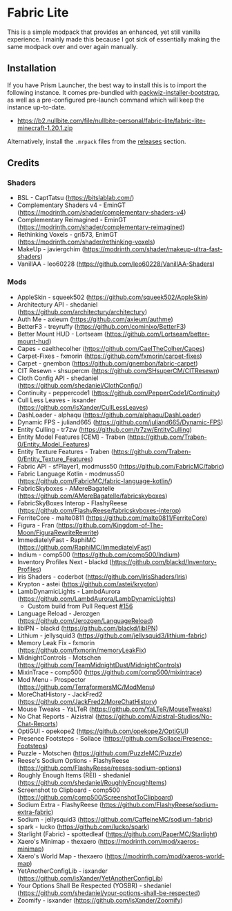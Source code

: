 # Fabric Lite
This is a simple modpack that provides an enhanced, yet still vanilla
experience. I mainly made this because I got sick of essentially making the
same modpack over and over again manually.

## Installation
If you have Prism Launcher, the best way to install this is to import the
following instance. It comes pre-bundled with
[packwiz-installer-bootstrap](https://github.com/packwiz/packwiz-installer-bootstrap),
as well as a pre-configured pre-launch command which will keep the instance
up-to-date.
- https://b2.nullbite.com/file/nullbite-personal/fabric-lite/fabric-lite-minecraft-1.20.1.zip

Alternatively, install the `.mrpack` files from the [releases](https://gitea.protogen.io/nullbite/fabric-lite/releases) section.

## Credits
### Shaders
- BSL - CaptTatsu (https://bitslablab.com/)
- Complementary Shaders v4 - EminGT (https://modrinth.com/shader/complementary-shaders-v4)
- Complementary Reimagined - EminGT (https://modrinth.com/shader/complementary-reimagined)
- Rethinking Voxels - gri573, EnimGT (https://modrinth.com/shader/rethinking-voxels)
- MakeUp - javiergchim (https://modrinth.com/shader/makeup-ultra-fast-shaders)
- VanillAA - leo60228 (https://github.com/leo60228/VanillAA-Shaders)

### Mods
- AppleSkin - squeek502 (https://github.com/squeek502/AppleSkin)
- Architectury API - shedaniel (https://github.com/architectury/architectury)
- Auth Me - axieum (https://github.com/axieum/authme)
- BetterF3 - treyruffy (https://github.com/cominixo/BetterF3)
- Better Mount HUD - Lortseam (https://github.com/Lortseam/better-mount-hud)
- Capes - caelthecolher (https://github.com/CaelTheColher/Capes)
- Carpet-Fixes - fxmorin (https://github.com/fxmorin/carpet-fixes)
- Carpet - gnembon (https://github.com/gnembon/fabric-carpet)
- CIT Resewn - shsupercm (https://github.com/SHsuperCM/CITResewn)
- Cloth Config API - shedaniel (https://github.com/shedaniel/ClothConfig/)
- Continuity - peppercode1 (https://github.com/PepperCode1/Continuity)
- Cull Less Leaves - isxander (https://github.com/isXander/CullLessLeaves)
- DashLoader - alphaqu (https://github.com/alphaqu/DashLoader)
- Dynamic FPS - juliand665 (https://github.com/juliand665/Dynamic-FPS)
- Entity Culling - tr7zw (https://github.com/tr7zw/EntityCulling)
- Entity Model Features [CEM] - Traben (https://github.com/Traben-0/Entity_Model_Features)
- Entity Texture Features - Traben (https://github.com/Traben-0/Entity_Texture_Features)
- Fabric API - sfPlayer1, modmuss50 (https://github.com/FabricMC/fabric)
- Fabric Language Kotlin - modmuss50 (https://github.com/FabricMC/fabric-language-kotlin/)
- FabricSkyboxes - AMereBagatelle (https://github.com/AMereBagatelle/fabricskyboxes)
- FabricSkyBoxes Interop - FlashyReese (https://github.com/FlashyReese/fabricskyboxes-interop)
- FerriteCore - malte0811 (https://github.com/malte0811/FerriteCore)
- Figura - Fran (https://github.com/Kingdom-of-The-Moon/FiguraRewriteRewrite)
- ImmediatelyFast - RaphiMC (https://github.com/RaphiMC/ImmediatelyFast)
- Indium - comp500 (https://github.com/comp500/Indium)
- Inventory Profiles Next - blackd (https://github.com/blackd/Inventory-Profiles)
- Iris Shaders - coderbot (https://github.com/IrisShaders/Iris)
- Krypton - astei (https://github.com/astei/krypton)
- LambDynamicLights - LambdAurora (https://github.com/LambdAurora/LambDynamicLights)
	- Custom build from Pull Request [#156](https://github.com/LambdAurora/LambDynamicLights/pull/156)
- Language Reload - Jerozgen (https://github.com/Jerozgen/LanguageReload)
- libIPN - blackd (https://github.com/blackd/libIPN)
- Lithium - jellysquid3 (https://github.com/jellysquid3/lithium-fabric)
- Memory Leak Fix - fxmorin (https://github.com/fxmorin/memoryLeakFix)
- MidnightControls - Motschen (https://github.com/TeamMidnightDust/MidnightControls)
- MixinTrace - comp500 (https://github.com/comp500/mixintrace)
- Mod Menu - Prospector (https://github.com/TerraformersMC/ModMenu)
- MoreChatHistory - JackFred2 (https://github.com/JackFred2/MoreChatHistory)
- Mouse Tweaks - YaLTeR (https://github.com/YaLTeR/MouseTweaks)
- No Chat Reports - Aizistral (https://github.com/Aizistral-Studios/No-Chat-Reports)
- OptiGUI - opekope2 (https://github.com/opekope2/OptiGUI)
- Presence Footsteps - Sollace (https://github.com/Sollace/Presence-Footsteps)
- Puzzle - Motschen (https://github.com/PuzzleMC/Puzzle)
- Reese's Sodium Options - FlashyReese (https://github.com/FlashyReese/reeses-sodium-options)
- Roughly Enough Items (REI) - shedaniel (https://github.com/shedaniel/RoughlyEnoughItems)
- Screenshot to Clipboard - comp500 (https://github.com/comp500/ScreenshotToClipboard)
- Sodium Extra - FlashyReese (https://github.com/FlashyReese/sodium-extra-fabric)
- Sodium - jellysquid3 (https://github.com/CaffeineMC/sodium-fabric)
- spark - lucko (https://github.com/lucko/spark)
- Starlight (Fabric) - spottedleaf (https://github.com/PaperMC/Starlight)
- Xaero's Minimap - thexaero (https://modrinth.com/mod/xaeros-minimap)
- Xaero's World Map - thexaero (https://modrinth.com/mod/xaeros-world-map)
- YetAnotherConfigLib - isxander (https://github.com/isXander/YetAnotherConfigLib)
- Your Options Shall Be Respected (YOSBR) - shedaniel (https://github.com/shedaniel/your-options-shall-be-respected)
- Zoomify - isxander (https://github.com/isXander/Zoomify)
